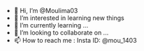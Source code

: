 - 👋 Hi, I’m @Moulima03
- 👀 I’m interested in learning new things
- 🌱 I’m currently learning ...
- 💞️ I’m looking to collaborate on ...
- 📫 How to reach me : Insta ID: @mou_1403

<!---
Moulima03/Moulima03 is a ✨ special ✨ repository because its `README.md` (this file) appears on your GitHub profile.
You can click the Preview link to take a look at your changes.
--->
